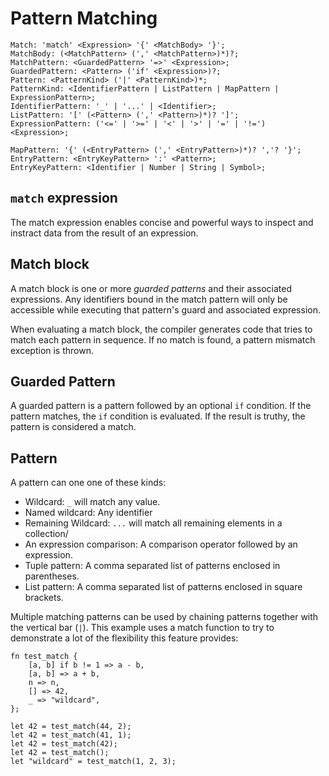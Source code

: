 # Pattern Matching

```musebnf
Match: 'match' <Expression> '{' <MatchBody> '}';
MatchBody: (<MatchPattern> (',' <MatchPattern>)*)?;
MatchPattern: <GuardedPattern> '=>' <Expression>;
GuardedPattern: <Pattern> ('if' <Expression>)?;
Pattern: <PatternKind> ('|' <PatternKind>)*;
PatternKind: <IdentifierPattern | ListPattern | MapPattern | ExpressionPattern>;
IdentifierPattern: '_' | '...' | <Identifier>;
ListPattern: '[' (<Pattern> (',' <Pattern>)*)? ']';
ExpressionPattern: ('<=' | '>=' | '<' | '>' | '=' | '!=') <Expression>;

MapPattern: '{' (<EntryPattern> (',' <EntryPattern>)*)? ','? '}';
EntryPattern: <EntryKeyPattern> ':' <Pattern>;
EntryKeyPattern: <Identifier | Number | String | Symbol>;
```

## `match` expression

The match expression enables concise and powerful ways to inspect and instract
data from the result of an expression.

## Match block

A match block is one or more *guarded patterns* and their associated
expressions. Any identifiers bound in the match pattern will only be accessible
while executing that pattern's guard and associated expression.

When evaluating a match block, the compiler generates code that tries to match
each pattern in sequence. If no match is found, a pattern mismatch exception is
thrown.

## Guarded Pattern

A guarded pattern is a pattern followed by an optional `if` condition. If the
pattern matches, the `if` condition is evaluated. If the result is truthy, the
pattern is considered a match.

## Pattern

A pattern can one one of these kinds:

- Wildcard: `_` will match any value.
- Named wildcard: Any identifier
- Remaining Wildcard: `...` will match all remaining elements in a collection/
- An expression comparison: A comparison operator followed by an expression.
- Tuple pattern: A comma separated list of patterns enclosed in parentheses.
- List pattern: A comma separated list of patterns enclosed in square brackets.

Multiple matching patterns can be used by chaining patterns together with the
vertical bar (`|`). This example uses a match function to try to demonstrate a
lot of the flexibility this feature provides:

```muselang
fn test_match {
    [a, b] if b != 1 => a - b,
    [a, b] => a + b,
    n => n,
    [] => 42,
    _ => "wildcard",
};

let 42 = test_match(44, 2);
let 42 = test_match(41, 1);
let 42 = test_match(42);
let 42 = test_match();
let "wildcard" = test_match(1, 2, 3);
```
